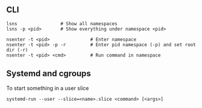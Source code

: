 ## CLI

    lsns                # Show all namespaces
    lsns -p <pid>       # Show everything under namespace <pid>
    
    nsenter -t <pid>               # Enter namespace
    nsenter -t <pid> -p -r         # Enter pid namespace (-p) and set root dir (-r)
    nsenter -t <pid> <cmd>         # Run command in namespace

## Systemd and cgroups

To start something in a user slice

    systemd-run --user --slice=<name>.slice <command> [<args>]
